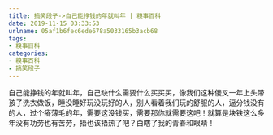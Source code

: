 ```yaml
---
title: 搞笑段子->自己能挣钱的年就叫年 | 糗事百科
date: 2019-11-15 03:33:53
urlname: 05af1b6fec6ede678a5033165b3acb68
tags: 
- 糗事百科
categories:
- 糗事百科
- 搞笑段子
---
```

自己能挣钱的年就叫年，自己缺什么需要什么买买买，像我们这种傻叉一年上头带孩子洗衣做饭，睡没睡好玩没玩好的人，别人看着我们玩的舒服的人，逼分钱没有的人，过个瘠薄毛的年，需要这没钱买，需要那你就需要这吧！就算是块铁这么多年没有功劳也有苦劳，捂也该捂热了吧？白瞎了我的青春和眼睛！


